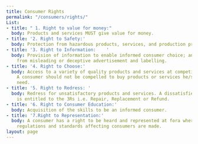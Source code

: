 ```yaml
---
title: Consumer Rights
permalink: "/consumers/rights/"
List:
- title: " 1. Right to value for money:"
  body: Products and services MUST give value for money.
- title: '2. Right to Safety:'
  body: Protection from hazardous products, services, and production processes.
- title: '3. Right to Information:    '
  body: Provision of information to enable informed consumer choice; and protection
    from misleading or deceptive advertisement and labelling.
- title: '4. Right to Choose:'
  body: Access to a variety of quality products and services at competitive prices.
    A consumer should not be compelled to buy products or services he/she does not
    need.
- title: '5. Right to Redress: '
  body: Redress for unsatisfactory products and services. A dissatisfied consumer
    is entitled to the 3Rs i.e. Repair, Replacement or Refund.
- title: '6. Right to Consumer Education:'
  body: Acquisition of the skills to be an informed consumer.
- title: '7.Right to Representation:'
  body: A consumer has a right to be heard and represented at fora where policies,
    regulations and standards affecting consumers are made.
layout: page
---
```


